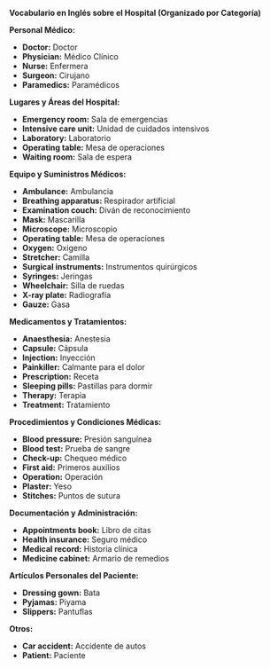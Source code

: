 

**Vocabulario en Inglés sobre el Hospital (Organizado por Categoría)**

**Personal Médico:**

*   **Doctor:** Doctor
*   **Physician:** Médico Clínico
*   **Nurse:** Enfermera
*   **Surgeon:** Cirujano
*   **Paramedics:** Paramédicos

**Lugares y Áreas del Hospital:**

*   **Emergency room:** Sala de emergencias
*   **Intensive care unit:** Unidad de cuidados intensivos
*   **Laboratory:** Laboratorio
*   **Operating table:** Mesa de operaciones
*   **Waiting room:** Sala de espera

**Equipo y Suministros Médicos:**

*   **Ambulance:** Ambulancia
*   **Breathing apparatus:** Respirador artificial
*   **Examination couch:** Diván de reconocimiento
*   **Mask:** Mascarilla
*   **Microscope:** Microscopio
*   **Operating table:** Mesa de operaciones
*   **Oxygen:** Oxigeno
*   **Stretcher:** Camilla
*   **Surgical instruments:** Instrumentos quirúrgicos
*   **Syringes:** Jeringas
*   **Wheelchair:** Silla de ruedas
*   **X-ray plate:** Radiografía
*   **Gauze:** Gasa

**Medicamentos y Tratamientos:**

*   **Anaesthesia:** Anestesia
*   **Capsule:** Cápsula
*   **Injection:** Inyección
*   **Painkiller:** Calmante para el dolor
*   **Prescription:** Receta
*   **Sleeping pills:** Pastillas para dormir
*   **Therapy:** Terapia
*   **Treatment:** Tratamiento

**Procedimientos y Condiciones Médicas:**

*   **Blood pressure:** Presión sanguínea
*   **Blood test:** Prueba de sangre
*   **Check-up:** Chequeo médico
*   **First aid:** Primeros auxilios
*   **Operation:** Operación
*   **Plaster:** Yeso
*   **Stitches:** Puntos de sutura

**Documentación y Administración:**

*   **Appointments book:** Libro de citas
*   **Health insurance:** Seguro médico
*   **Medical record:** Historia clínica
*   **Medicine cabinet:** Armario de remedios

**Artículos Personales del Paciente:**

*   **Dressing gown:** Bata
*   **Pyjamas:** Piyama
*   **Slippers:** Pantuflas

**Otros:**

*   **Car accident:** Accidente de autos
*   **Patient:** Paciente
